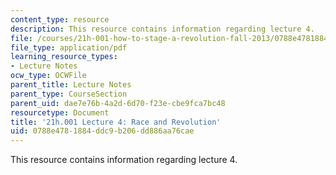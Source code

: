 ```yaml
---
content_type: resource
description: This resource contains information regarding lecture 4.
file: /courses/21h-001-how-to-stage-a-revolution-fall-2013/0788e4781884ddc9b206dd886aa76cae_MIT21H_001F13_lec_04.pdf
file_type: application/pdf
learning_resource_types:
- Lecture Notes
ocw_type: OCWFile
parent_title: Lecture Notes
parent_type: CourseSection
parent_uid: dae7e76b-4a2d-6d70-f23e-cbe9fca7bc48
resourcetype: Document
title: '21h.001 Lecture 4: Race and Revolution'
uid: 0788e478-1884-ddc9-b206-dd886aa76cae
---
```

This resource contains information regarding lecture 4.

